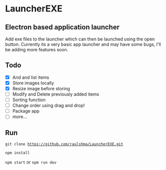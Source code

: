 # LauncherEXE

## Electron based application launcher

Add exe files to the launcher which can then be launched using the open button. Currently its a very basic app launcher and may have some bugs, I'll be adding more features soon.

## Todo

- [x] And and list items
- [x] Store images locally
- [x] Resize image before storing
- [ ] Modify and Delete previously added items
- [ ] Sorting function
- [ ] Change order using drag and drop!
- [ ] Package app
- [ ] more...

## Run

<code>git clone https://github.com/raulshma/LauncherEXE.git</code>

<code>npm install</code>

<code>npm start</code> or <code>npm run dev</code>
